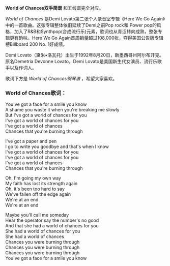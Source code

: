

**World of Chances双手简谱** 和五线谱完全对应。

_World of Chances_ 是Demi Lovato第二张个人录音室专辑《Here We Go
Again》中的一首歌曲。这张专辑整体依旧延续了Demi之前Pop rock和 Power
pop的风格，加入了R&B和Synthpop(合成流行乐)元素，歌词也从青涩转向成熟，整张专辑更有韵味。Here We Go
Again首周销量超过108,000张，夺得美国公告牌专辑榜Billboard 200 No. 1好成绩。

Demi Lovato（黛米▪洛瓦托）出生于1992年8月20日，新墨西哥州阿尔布开克。原名Demetria Devonne Lovato。Demi
Lovato是美国新生代女演员、流行乐歌手以及作词人。

歌词下方是 _World of Chances钢琴谱_ ，希望大家喜欢。

### World of Chances歌词：

You've got a face for a smile you know  
A shame you waste it when you're breaking me slowly  
But I've got a world of chances for you  
I've got a world of chances for you  
I've got a world of chances  
Chances that you're burning through

I've got a paper and pen  
I go to write you goodbye and that's when I know  
I've got a world of chances for you  
I've got a world of chances for you  
I've got a world of chances  
Chances that you're burning through

Oh, I'm going my own way  
My faith has lost its strength again  
Oh, it's been too hard to say  
We've fallen off the edge again  
We're at an end  
We're at an end

Maybe you'll call me someday  
Hear the operator say the number's no good  
And that she had a world of chances for you  
She had a world of chances for you  
She had a world of chances  
Chances you were burning through  
Chances you were burning through  
Chances you were burning through  
You've got a face for a smile you know

